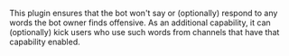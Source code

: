 This plugin ensures that the bot won't say or (optionally) respond to any words
the bot owner finds offensive. As an additional capability, it can (optionally)
kick users who use such words from channels that have that capability enabled.
